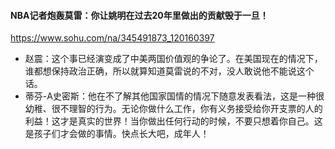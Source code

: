 #### NBA记者炮轰莫雷：你让姚明在过去20年里做出的贡献毁于一旦！
https://www.sohu.com/na/345491873_120160397
- 赵震：这个事已经演变成了中美两国价值观的争论了。在美国现在的情况下，谁都想保持政治正确，所以就算知道莫雷说的不对，没人敢说他不能说这个话。
- 蒂芬-A史密斯：他在不了解其他国家国情的情况下随意发表看法，这是一种很幼稚、很不理智的行为。无论你做什么工作，你有义务接受给你开支票的人的利益！这才是真实的世界！当你做出任何行动的时候，不要只想着你自己。这是孩子们才会做的事情。快点长大吧，成年人！
